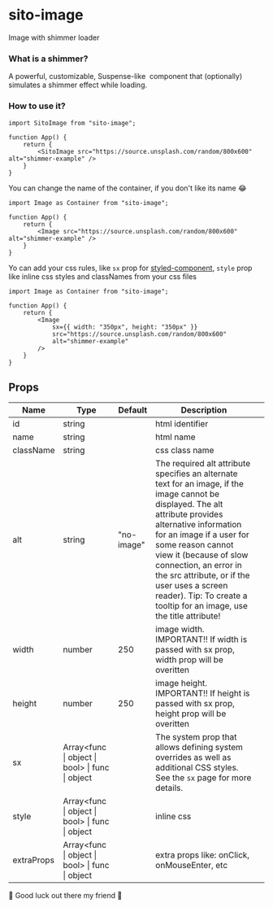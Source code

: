 # sito-image

Image with shimmer loader

### What is a shimmer?

A powerful, customizable, Suspense-like <img> component that (optionally) simulates a shimmer effect while loading.

### How to use it?

```
import SitoImage from "sito-image";

function App() {
    return {
        <SitoImage src="https://source.unsplash.com/random/800x600" alt="shimmer-example" />
    }
}

```

You can change the name of the container, if you don't like its name 😂

```
import Image as Container from "sito-image";

function App() {
    return {
        <Image src="https://source.unsplash.com/random/800x600" alt="shimmer-example" />
    }
}

```

Yo can add your css rules, like `sx` prop for [styled-component](https://emotion.sh/docs/introduction), `style` prop like inline css styles and classNames from your css files

```
import Image as Container from "sito-image";

function App() {
    return {
        <Image
            sx={{ width: "350px", height: "350px" }}
            src="https://source.unsplash.com/random/800x600"
            alt="shimmer-example"
        />
    }
}

```

## Props

| Name       | Type                                               | Default    | Description                                                                                                                                                                                                                                                                                                                                                                        |   |
|------------|----------------------------------------------------|------------|------------------------------------------------------------------------------------------------------------------------------------------------------------------------------------------------------------------------------------------------------------------------------------------------------------------------------------------------------------------------------------|---|
| id         | string                                             |            | html identifier                                                                                                                                                                                                                                                                                                                                                                    |   |
| name       | string                                             |            | html name                                                                                                                                                                                                                                                                                                                                                                          |   |
| className  | string                                             |            | css class name                                                                                                                                                                                                                                                                                                                                                                     |   |
| alt        | string                                             | "no-image" | The required alt attribute specifies an alternate text for an image, if the image cannot be displayed. The alt attribute provides alternative information for an image if a user for some reason cannot view it (because of slow connection, an error in the src  attribute, or if the user uses a screen reader). Tip: To create a tooltip for an image, use the title attribute! |   |
| width      | number                                             | 250        | image width. IMPORTANT!! If width is passed with sx prop, width prop will be overitten                                                                                                                                                                                                                                                                                             |   |
| height     | number                                             | 250        | image height. IMPORTANT!! If height is passed with sx prop, height prop will be overitten                                                                                                                                                                                                                                                                                          |   |
| sx         | Array<func \| object  \| bool>  \| func  \| object |            | The system prop that allows defining system overrides as well as additional CSS styles. See the `sx` page  for more details.                                                                                                                                                                                                                                                       |   |
| style      | Array<func \| object  \| bool>  \| func  \| object |            | inline css                                                                                                                                                                                                                                                                                                                                                                         |   |
| extraProps | Array<func \| object  \| bool>  \| func  \| object |            | extra props like: onClick, onMouseEnter, etc                                                                                                                                                                                                                                                                                                                                       |   |

🙌 Good luck out there my friend 🙌
